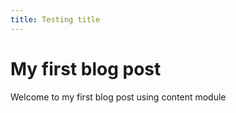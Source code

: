 ```yaml
---
title: Testing title
---
```

# My first blog post

Welcome to my first blog post using content module
